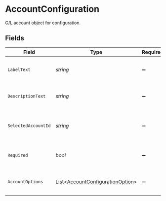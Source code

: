 # AccountConfiguration

G/L account object for configuration.


## Fields

| Field                                                                                     | Type                                                                                      | Required                                                                                  | Description                                                                               |
| ----------------------------------------------------------------------------------------- | ----------------------------------------------------------------------------------------- | ----------------------------------------------------------------------------------------- | ----------------------------------------------------------------------------------------- |
| `LabelText`                                                                               | *string*                                                                                  | :heavy_minus_sign:                                                                        | Label text for sales configuration section.                                               |
| `DescriptionText`                                                                         | *string*                                                                                  | :heavy_minus_sign:                                                                        | Descriptive text for sales configuration section.                                         |
| `SelectedAccountId`                                                                       | *string*                                                                                  | :heavy_minus_sign:                                                                        | Selected account id from the list of available accounts.                                  |
| `Required`                                                                                | *bool*                                                                                    | :heavy_minus_sign:                                                                        | Required section to be configured for sync.                                               |
| `AccountOptions`                                                                          | List<[AccountConfigurationOption](../../Models/Components/AccountConfigurationOption.md)> | :heavy_minus_sign:                                                                        | Object containing account options.                                                        |